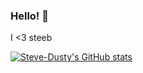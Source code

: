 ### Hello! 👋

I <3 steeb


[![Steve-Dusty's GitHub stats](https://github-readme-stats.vercel.app/api?username=Steve-Dusty)](https://github.com/anuraghazra/github-readme-stats)

